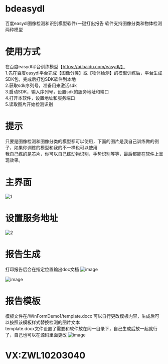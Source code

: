 # bdeasydl
百度easydl图像检测和识别模型软件/一键打出报告
软件支持图像分类和物体检测两种模型

# 使用方式
在百度easydl平台训练模型【https://ai.baidu.com/easydl/】  
1.先在百度easydl平台完成【图像分类】或【物体检测】的模型训练后，平台生成SDK包，完成后打包SDK软件到本地  
2.获取sdk序列号，准备用来激活sdk  
3.启动SDK，输入序列号，设置sdk的服务地址和端口  
4.打开本软件，设置地址和服务端口  
5.读取图片开始检测识别


# 提示
只要是图像检测和图像分类的模型都可以使用，下面的图片是我自己训练做的例子，如果你训练的模型和我的不一样也可以使用  
我自己练的是芯片，你可以自己练动物识别，手势识别等等，最后都能在软件上呈现效果。  


# 主界面
![1](https://user-images.githubusercontent.com/75898236/194805264-a0b6e632-a9f3-4e36-beef-fc215dc1397e.png)



# 设置服务地址
![2](https://user-images.githubusercontent.com/75898236/194805278-ddc74cc4-3bb6-469b-85c7-4e2b919c630a.png)



# 报告生成
打印报告后会在指定位置输出doc文档
![image](https://user-images.githubusercontent.com/75898236/194805351-d8b98dc9-d7e3-4361-a856-9c88cbe9edbe.png)

![image](https://user-images.githubusercontent.com/75898236/194805370-9a80d291-c4e4-4d67-bbd2-22eeec40e5ab.png)



# 报告模板
模板文件在/WinFormDemo1/template.docx 
可以自行更改模板内容，生成后可以按照该模板样式替换检测的图片文本  
template.docx文件设置了需要和软件放在同一目录下，自己生成后放一起就行了，自己也可以在源码里面更改
![image](https://user-images.githubusercontent.com/75898236/194805695-b4239d87-51b3-4c46-b33b-89d21dc0bdc8.png)


# VX:ZWL10203040

